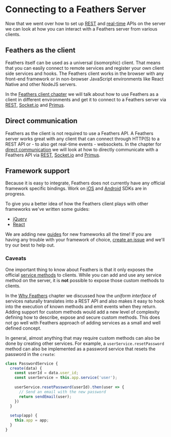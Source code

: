 # Connecting to a Feathers Server

Now that we went over how to set up [REST](../rest/readme.md) and [real-time](../real-time/readme.md) APIs on the server we can look at how you can interact with a Feathers server from various clients. 

## Feathers as the client

Feathers itself can be used as a universal (isomorphic) client. That means that you can easily connect to remote services and register your own client side services and hooks. The Feathers client works in the browser with any front-end framework or in non-browser JavaScript environments like React Native and other NodeJS servers.

In the [Feathers client chapter](feathers.md) we will talk about how to use Feathers as a client in different environments and get it to connect to a Feathers server via [REST](rest.md), [Socket.io](socket-io.md) and [Primus](primus.md).

## Direct communication

Feathers as the client is not required to use a Feathers API. A Feathers server works great with any client that can connect through HTTP(S) to a REST API or - to also get real-time events - websockets. In the chapter for [direct communication](vanilla.md) we will look at how to directly communicate with a Feathers API via [REST](vanilla-rest.md), [Socket.io](vanilla-socket-io.md) and [Primus](primus.md).

## Framework support

Because it is easy to integrate, Feathers does not currently have any official framework specific bindings. Work on [iOS](https://github.com/feathersjs/feathers-ios) and [Android](https://github.com/feathersjs/feathers-android) SDKs are in progress.

To give you a better idea of how the Feathers client plays with other frameworks we've written some guides:

- [jQuery](../guides/jquery.md)
- [React](../guides/react.md)

We are adding new [guides](../guides/readme.md) for new frameworks all the time! If you are having any trouble with your framework of choice, [create an issue](https://github.com/feathersjs/feathers/issues/new) and we'll try our best to help out.

### Caveats

One important thing to know about Feathers is that it only exposes the official [service methods](../services/readme.md) to clients. While you can add and use any service method on the server, it is __not__ possible to expose those custom methods to clients.

In the [Why Feathers](../why/readme.md) chapter we discussed how the _uniform interface_ of services naturally translates into a REST API and also makes it easy to hook into the execution of known methods and emit events when they return. Adding support for custom methods would add a new level of complexity defining how to describe, expose and secure custom methods. This does not go well with Feathers approach of adding services as a small and well defined concept.

In general, almost anything that may require custom methods can also be done by creating other services. For example, a `userService.resetPassword` method can also be implemented as a password service that resets the password in the `create`:

```js
class PasswordService {
  create(data) {
    const userId = data.user_id;
    const userService = this.app.service('user');
    
    userService.resetPassword(userId).then(user => {
      // Send an email with the new password
      return sendEmail(user);
    })
  }
  
  setup(app) {
    this.app = app;
  }
}
```
